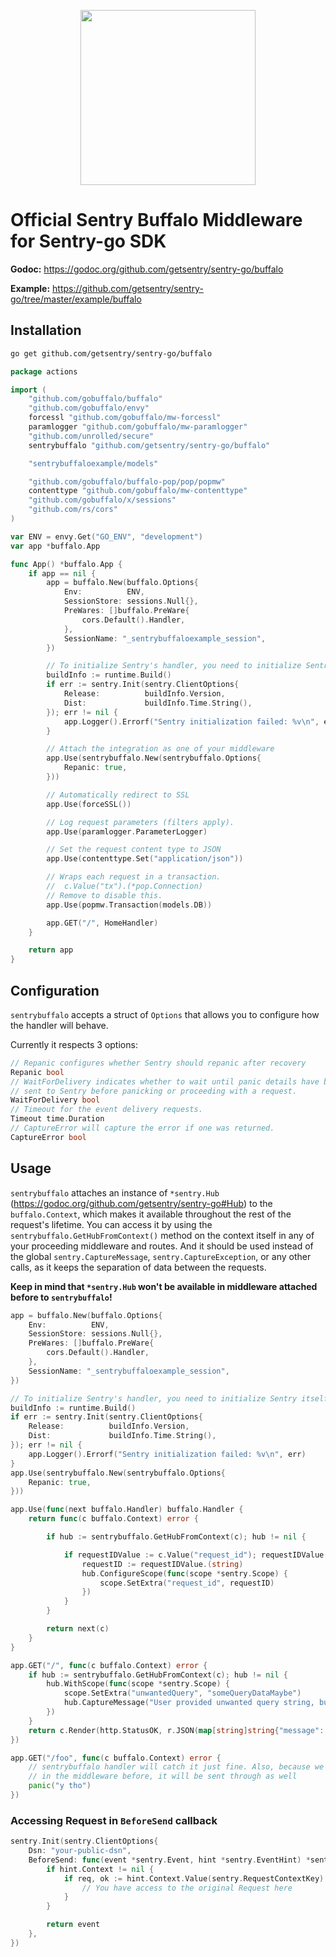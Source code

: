<p align="center">
  <a href="https://sentry.io" target="_blank" align="center">
    <img src="https://sentry-brand.storage.googleapis.com/sentry-logo-black.png" width="280">
  </a>
  <br />
</p>

# Official Sentry Buffalo Middleware for Sentry-go SDK

**Godoc:** https://godoc.org/github.com/getsentry/sentry-go/buffalo

**Example:** https://github.com/getsentry/sentry-go/tree/master/example/buffalo

## Installation

```sh
go get github.com/getsentry/sentry-go/buffalo
```

```go
package actions

import (
	"github.com/gobuffalo/buffalo"
	"github.com/gobuffalo/envy"
	forcessl "github.com/gobuffalo/mw-forcessl"
	paramlogger "github.com/gobuffalo/mw-paramlogger"
	"github.com/unrolled/secure"
	sentrybuffalo "github.com/getsentry/sentry-go/buffalo"

	"sentrybuffaloexample/models"

	"github.com/gobuffalo/buffalo-pop/pop/popmw"
	contenttype "github.com/gobuffalo/mw-contenttype"
	"github.com/gobuffalo/x/sessions"
	"github.com/rs/cors"
)

var ENV = envy.Get("GO_ENV", "development")
var app *buffalo.App

func App() *buffalo.App {
	if app == nil {
		app = buffalo.New(buffalo.Options{
			Env:          ENV,
			SessionStore: sessions.Null{},
			PreWares: []buffalo.PreWare{
				cors.Default().Handler,
			},
			SessionName: "_sentrybuffaloexample_session",
		})

        // To initialize Sentry's handler, you need to initialize Sentry itself beforehand
		buildInfo := runtime.Build()
		if err := sentry.Init(sentry.ClientOptions{
			Release:          buildInfo.Version,
			Dist:             buildInfo.Time.String(),
		}); err != nil {
			app.Logger().Errorf("Sentry initialization failed: %v\n", err)
		}

        // Attach the integration as one of your middleware
		app.Use(sentrybuffalo.New(sentrybuffalo.Options{
			Repanic: true,
		}))

		// Automatically redirect to SSL
		app.Use(forceSSL())

		// Log request parameters (filters apply).
		app.Use(paramlogger.ParameterLogger)

		// Set the request content type to JSON
		app.Use(contenttype.Set("application/json"))

		// Wraps each request in a transaction.
		//  c.Value("tx").(*pop.Connection)
		// Remove to disable this.
		app.Use(popmw.Transaction(models.DB))

		app.GET("/", HomeHandler)
	}

	return app
}
```

## Configuration

`sentrybuffalo` accepts a struct of `Options` that allows you to configure how the handler will behave.

Currently it respects 3 options:

```go
// Repanic configures whether Sentry should repanic after recovery
Repanic bool
// WaitForDelivery indicates whether to wait until panic details have been
// sent to Sentry before panicking or proceeding with a request.
WaitForDelivery bool
// Timeout for the event delivery requests.
Timeout time.Duration
// CaptureError will capture the error if one was returned.
CaptureError bool
```

## Usage

`sentrybuffalo` attaches an instance of `*sentry.Hub` (https://godoc.org/github.com/getsentry/sentry-go#Hub) to the `buffalo.Context`, which makes it available throughout the rest of the request's lifetime.
You can access it by using the `sentrybuffalo.GetHubFromContext()` method on the context itself in any of your proceeding middleware and routes.
And it should be used instead of the global `sentry.CaptureMessage`, `sentry.CaptureException`, or any other calls, as it keeps the separation of data between the requests.

**Keep in mind that `*sentry.Hub` won't be available in middleware attached before to `sentrybuffalo`!**

```go
app = buffalo.New(buffalo.Options{
    Env:          ENV,
    SessionStore: sessions.Null{},
    PreWares: []buffalo.PreWare{
        cors.Default().Handler,
    },
    SessionName: "_sentrybuffaloexample_session",
})

// To initialize Sentry's handler, you need to initialize Sentry itself beforehand
buildInfo := runtime.Build()
if err := sentry.Init(sentry.ClientOptions{
    Release:          buildInfo.Version,
    Dist:             buildInfo.Time.String(),
}); err != nil {
    app.Logger().Errorf("Sentry initialization failed: %v\n", err)
}
app.Use(sentrybuffalo.New(sentrybuffalo.Options{
	Repanic: true,
}))

app.Use(func(next buffalo.Handler) buffalo.Handler {
	return func(c buffalo.Context) error {

		if hub := sentrybuffalo.GetHubFromContext(c); hub != nil {

			if requestIDValue := c.Value("request_id"); requestIDValue != nil {
				requestID := requestIDValue.(string)
				hub.ConfigureScope(func(scope *sentry.Scope) {
					scope.SetExtra("request_id", requestID)
				})
			}
		}

		return next(c)
	}
}

app.GET("/", func(c buffalo.Context) error {
	if hub := sentrybuffalo.GetHubFromContext(c); hub != nil {
		hub.WithScope(func(scope *sentry.Scope) {
			scope.SetExtra("unwantedQuery", "someQueryDataMaybe")
			hub.CaptureMessage("User provided unwanted query string, but we recovered just fine")
		})
	}
	return c.Render(http.StatusOK, r.JSON(map[string]string{"message": "Welcome to Buffalo!"}))
})

app.GET("/foo", func(c buffalo.Context) error {
	// sentrybuffalo handler will catch it just fine. Also, because we attached "request_id"
	// in the middleware before, it will be sent through as well
	panic("y tho")
})

```

### Accessing Request in `BeforeSend` callback

```go
sentry.Init(sentry.ClientOptions{
    Dsn: "your-public-dsn",
    BeforeSend: func(event *sentry.Event, hint *sentry.EventHint) *sentry.Event {
        if hint.Context != nil {
            if req, ok := hint.Context.Value(sentry.RequestContextKey).(*http.Request); ok {
                // You have access to the original Request here
            }
        }

        return event
    },
})
```
